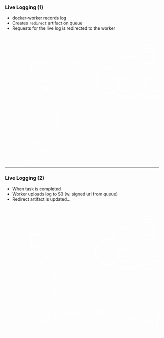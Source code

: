 ### Live Logging (1)

 * docker-worker records log
 * Creates `redirect` artifact on queue
 * Requests for the live log is redirected to the worker

<center>
<svg
   xmlns:dc="http://purl.org/dc/elements/1.1/"
   xmlns:cc="http://creativecommons.org/ns#"
   xmlns:rdf="http://www.w3.org/1999/02/22-rdf-syntax-ns#"
   xmlns:svg="http://www.w3.org/2000/svg"
   xmlns="http://www.w3.org/2000/svg"
   version="1.1"
   width="600"
   height="500"
   id="svg3153">
  <defs
     id="defs3155">
    <marker
       refX="0"
       refY="0"
       orient="auto"
       id="Arrow1Mend"
       style="overflow:visible">
      <path
         d="M 0,0 5,-5 -12.5,0 5,5 0,0 z"
         transform="matrix(-0.4,0,0,-0.4,-4,0)"
         id="path4048"
         style="fill-rule:evenodd;stroke:#000000;stroke-width:1pt" />
    </marker>
  </defs>
  <metadata
     id="metadata3158">
    <rdf:RDF>
      <cc:Work
         rdf:about="">
        <dc:format>image/svg+xml</dc:format>
        <dc:type
           rdf:resource="http://purl.org/dc/dcmitype/StillImage" />
        <dc:title></dc:title>
      </cc:Work>
    </rdf:RDF>
  </metadata>
  <g
     transform="translate(0,-552.36218)"
     id="layer1">
    <g
       transform="matrix(1.2174147,0,0,1.2174147,-209.70664,-284.36353)"
       id="g6067-6-4-7">
      <g
         transform="translate(122.04179,-82.797355)"
         id="g5342-9-1-2-4-9">
        <path
           d="m 131.09203,838.77085 29.8198,0 0,29.81981 -7.50365,10 -32.31615,0 0,-32.31225 z m -10,8 31.8198,0 0,31.81981 -31.8198,0 z"
           id="rect5234-6-8-4-9-83-7"
           style="color:#000000;fill:none;stroke:#ffffff;stroke-width:2;stroke-linecap:butt;stroke-linejoin:miter;stroke-miterlimit:4;stroke-opacity:1;stroke-dashoffset:0;marker:none;visibility:visible;display:inline;overflow:visible;enable-background:accumulate" />
        <path
           d="m 152.77926,144.62967 8.06544,-8.06543"
           transform="translate(0,702.36215)"
           id="path5340-8-0-4-6-7"
           style="fill:none;stroke:#ffffff;stroke-width:2;stroke-linecap:butt;stroke-linejoin:miter;stroke-miterlimit:4;stroke-opacity:1;stroke-dasharray:none" />
      </g>
      <text
         x="230.05235"
         y="813.13824"
         id="text5536-7-8-6"
         xml:space="preserve"
         style="font-size:18px;font-style:normal;font-variant:normal;font-weight:normal;font-stretch:normal;line-height:125%;letter-spacing:0px;word-spacing:0px;fill:#ffffff;fill-opacity:1;stroke:none;font-family:DejaVu Sans;-inkscape-font-specification:DejaVu Sans"><tspan
           x="230.05235"
           y="813.13824"
           id="tspan5538-5-2-8"
           style="fill:#ffffff;fill-opacity:1">Queue</tspan></text>
    </g>
    <g
       transform="matrix(1.2174147,0,0,1.2174147,108.98567,-120.5098)"
       id="g6041-5-3-6">
      <path
         d="m 553.60711,799.24994 6.7e-4,60.58372 c -3.3e-4,6.89428 -11.51218,12.50586 -25.71276,12.50586 -14.20056,0 -25.71243,-5.61158 -25.70893,-12.4848 l -10e-4,-60.61178 m 51.4234,-0.059 c 0,6.92222 -11.51113,12.5338 -25.71169,12.5338 -14.20058,0 -25.71244,-5.61158 -25.71244,-12.5338 0,-6.92222 11.51115,-12.5338 25.71173,-12.5338 14.20056,0 25.7124,5.61158 25.7124,12.5338 z"
         id="path5057-3-3-8-2-86-6"
         style="color:#000000;fill:none;stroke:#ffffff;stroke-width:2.63572335;stroke-linecap:butt;stroke-linejoin:miter;stroke-miterlimit:4;stroke-opacity:1;stroke-dasharray:none;stroke-dashoffset:0;marker:none;visibility:visible;display:inline;overflow:visible;enable-background:accumulate" />
      <text
         x="509.57349"
         y="846.21796"
         id="text5485-7-7-7"
         xml:space="preserve"
         style="font-size:29.11111069px;font-style:normal;font-variant:normal;font-weight:normal;font-stretch:normal;line-height:125%;letter-spacing:0px;word-spacing:0px;fill:#ffffff;fill-opacity:1;stroke:none;font-family:Monospace;-inkscape-font-specification:Monospace"><tspan
           x="509.57349"
           y="846.21796"
           id="tspan5487-8-2-3"
           style="font-style:normal;font-variant:normal;font-weight:normal;font-stretch:normal;fill:#ffffff;fill-opacity:1;font-family:DejaVu Sans;-inkscape-font-specification:DejaVu Sans">S3</tspan></text>
    </g>
    <g
       transform="matrix(1.2174147,0,0,1.2174147,11.297603,-225.63882)"
       id="g6092-3-6-3">
      <g
         transform="translate(-36.25,12.75)"
         id="g5228-7-5-3">
        <path
           d="m 79,266 28.5,-28.5 7.97789,29.77388"
           transform="translate(0,702.36215)"
           id="path5220-9-0-0"
           style="fill:none;stroke:#ffffff;stroke-width:2;stroke-linecap:butt;stroke-linejoin:miter;stroke-miterlimit:4;stroke-opacity:1;stroke-dasharray:none" />
        <path
           d="m 107,237.5 6.74343,-25.16682 -22.545109,6.04094"
           transform="translate(0,702.36215)"
           id="path5222-6-2-5"
           style="fill:none;stroke:#ffffff;stroke-width:2;stroke-linecap:butt;stroke-linejoin:miter;stroke-miterlimit:4;stroke-opacity:1;stroke-dasharray:none" />
        <path
           d="m 114,212.5 9,18"
           transform="translate(0,702.36215)"
           id="path5224-3-5-4"
           style="fill:none;stroke:#ffffff;stroke-width:2;stroke-linecap:butt;stroke-linejoin:miter;stroke-miterlimit:4;stroke-opacity:1;stroke-dasharray:none" />
        <path
           d="m 131,201.5 a 12.75,12.25 0 1 1 -25.5,0 12.75,12.25 0 1 1 25.5,0 z"
           transform="translate(1.75,701.61215)"
           id="path5226-7-5-8"
           style="color:#000000;fill:none;stroke:#ffffff;stroke-width:2;stroke-linecap:butt;stroke-linejoin:miter;stroke-miterlimit:4;stroke-opacity:1;stroke-dasharray:none;stroke-dashoffset:0;marker:none;visibility:visible;display:inline;overflow:visible;enable-background:accumulate" />
      </g>
      <path
         d="m 81.75,951.1122 23.25,-2.25005 5.5972,-20.88902"
         id="path6086-5-9-6"
         style="fill:none;stroke:#ffffff;stroke-width:3.5;stroke-linecap:butt;stroke-linejoin:miter;stroke-miterlimit:4;stroke-opacity:1;stroke-dasharray:none" />
      <text
         x="30"
         y="1000.3621"
         id="text6088-6-3-7"
         xml:space="preserve"
         style="font-size:18px;font-style:normal;font-variant:normal;font-weight:normal;font-stretch:normal;line-height:125%;letter-spacing:0px;word-spacing:0px;fill:#ffffff;fill-opacity:1;stroke:none;font-family:DejaVu Sans;-inkscape-font-specification:DejaVu Sans"><tspan
           x="30"
           y="1000.3621"
           id="tspan6090-6-9-6"
           style="fill:#ffffff;fill-opacity:1">Developer</tspan></text>
    </g>
    <g
       transform="matrix(1.2174147,0,0,1.2174147,-136.77407,-499.31358)"
       id="g6046-3-1"
       style="fill:#c8deff;fill-opacity:1">
      <path
         d="m 505.70777,889.69233 c -21.42092,0 -39.7442,14.28116 -47.20531,34.50478 -5.35621,-2.36328 -11.30177,-3.62681 -17.54193,-3.62681 -21.03759,0 -38.54689,14.90134 -42.37532,34.65648 -2.69572,-0.66954 -5.52194,-1.00744 -8.42939,-1.00744 -18.93171,0 -34.26499,15.09594 -34.26499,33.69896 0,18.6038 15.33344,33.699 34.26499,33.699 5.9529,0 11.57043,-1.5076 16.44902,-4.1306 8.42042,8.4426 22.10277,13.9533 37.54534,13.9533 12.43839,0 23.70787,-3.5715 32.03188,-9.3693 7.15298,7.4965 17.16349,12.1398 28.25076,12.1398 14.40383,0 26.99474,-7.8603 33.85393,-19.5957 4.72249,2.656 10.0575,4.181 15.67421,4.181 19.63149,0 35.54059,-18.2222 35.54059,-40.70173 0,-21.64929 -14.77085,-39.32334 -33.39883,-40.60057 -3.15506,-26.96374 -24.52183,-47.80396 -50.3943,-47.80396 z"
         id="path4074-4-7-17"
         style="fill:none;stroke:#ffffff;stroke-width:3.26240063;stroke-linecap:round;stroke-linejoin:round;stroke-opacity:1" />
      <g
         transform="translate(370.40009,135.59866)"
         id="g5342-1-1-8"
         style="fill:#ffffff;fill-opacity:1">
        <path
           d="m 131.09203,838.77085 29.8198,0 0,29.81981 -7.50365,10 -32.31615,0 0,-32.31225 z m -10,8 31.8198,0 0,31.81981 -31.8198,0 z"
           id="rect5234-6-3-4-91"
           style="color:#000000;fill:none;stroke:#ffffff;stroke-width:2;stroke-linecap:butt;stroke-linejoin:miter;stroke-miterlimit:4;stroke-opacity:1;stroke-dashoffset:0;marker:none;visibility:visible;display:inline;overflow:visible;enable-background:accumulate" />
        <path
           d="m 152.77926,144.62967 8.06544,-8.06543"
           transform="translate(0,702.36215)"
           id="path5340-6-7-0"
           style="fill:#ffffff;fill-opacity:1;stroke:#ffffff;stroke-width:2;stroke-linecap:butt;stroke-linejoin:miter;stroke-miterlimit:4;stroke-opacity:1;stroke-dasharray:none" />
      </g>
      <g
         transform="translate(359.60898,62.042311)"
         id="g5342-5-8-4"
         style="fill:#ffffff;fill-opacity:1">
        <path
           d="m 131.09203,838.77085 29.8198,0 0,29.81981 -7.50365,10 -32.31615,0 0,-32.31225 z m -10,8 31.8198,0 0,31.81981 -31.8198,0 z"
           id="rect5234-6-7-6-7"
           style="color:#000000;fill:none;stroke:#ffffff;stroke-width:2;stroke-linecap:butt;stroke-linejoin:miter;stroke-miterlimit:4;stroke-opacity:1;stroke-dashoffset:0;marker:none;visibility:visible;display:inline;overflow:visible;enable-background:accumulate" />
        <path
           d="m 152.77926,144.62967 8.06544,-8.06543"
           transform="translate(0,702.36215)"
           id="path5340-64-4-5"
           style="fill:#ffffff;fill-opacity:1;stroke:#ffffff;stroke-width:2;stroke-linecap:butt;stroke-linejoin:miter;stroke-miterlimit:4;stroke-opacity:1;stroke-dasharray:none" />
      </g>
      <g
         transform="translate(297.76279,134.14585)"
         id="g5342-5-7-6-8"
         style="fill:#ffffff;fill-opacity:1">
        <path
           d="m 131.09203,838.77085 29.8198,0 0,29.81981 -7.50365,10 -32.31615,0 0,-32.31225 z m -10,8 31.8198,0 0,31.81981 -31.8198,0 z"
           id="rect5234-6-7-9-3-3"
           style="color:#000000;fill:none;stroke:#ffffff;stroke-width:2;stroke-linecap:butt;stroke-linejoin:miter;stroke-miterlimit:4;stroke-opacity:1;stroke-dashoffset:0;marker:none;visibility:visible;display:inline;overflow:visible;enable-background:accumulate" />
        <path
           d="m 152.77926,144.62967 8.06544,-8.06543"
           transform="translate(0,702.36215)"
           id="path5340-64-9-9-5"
           style="fill:#ffffff;fill-opacity:1;stroke:#ffffff;stroke-width:2;stroke-linecap:butt;stroke-linejoin:miter;stroke-miterlimit:4;stroke-opacity:1;stroke-dasharray:none" />
      </g>
      <text
         x="429.92096"
         y="961.85248"
         id="text6033-5-5"
         xml:space="preserve"
         style="font-size:18px;font-style:normal;font-variant:normal;font-weight:normal;font-stretch:normal;line-height:125%;letter-spacing:0px;word-spacing:0px;fill:#ffffff;fill-opacity:1;stroke:none;font-family:DejaVu Sans;-inkscape-font-specification:DejaVu Sans"><tspan
           x="429.92096"
           y="961.85248"
           id="tspan6035-2-5"
           style="fill:#ffffff;fill-opacity:1">EC2 Workers</tspan></text>
    </g>
    <g
       id="g4497">
      <path
         d="m 128.84375,719.3125 -2,1.8125 c 19.83091,21.78355 33.53332,42.68905 39.4375,68.84375 5.90418,26.1547 4.01795,57.67609 -7.59375,100.625 l 2.625,0.6875 c 11.6794,-43.19933 13.62752,-75.17746 7.59375,-101.90625 -6.03377,-26.72879 -20.06837,-48.09967 -40.0625,-70.0625 z"
         id="path3261"
         style="font-size:medium;font-style:normal;font-variant:normal;font-weight:normal;font-stretch:normal;text-indent:0;text-align:start;text-decoration:none;line-height:normal;letter-spacing:normal;word-spacing:normal;text-transform:none;direction:ltr;block-progression:tb;writing-mode:lr-tb;text-anchor:start;baseline-shift:baseline;color:#000000;fill:#ffffff;fill-opacity:1;stroke:none;stroke-width:2.70000005;marker:none;visibility:visible;display:inline;overflow:visible;enable-background:accumulate;font-family:Sans;-inkscape-font-specification:Sans" />
      <path
         d="m 135.12756,728.20562 7.62836,0.35794 -16.71639,-10.34081 8.73009,17.61123 0.35794,-7.62836 z"
         id="path4503"
         style="fill:#ffffff;fill-opacity:1;fill-rule:evenodd;stroke:#ffffff;stroke-width:1.08000002pt;stroke-opacity:1" />
    </g>
    <g
       id="g4505">
      <path
         d="m 177.6875,651.71875 0.0312,2.6875 5.3125,-0.0625 0.0312,0 2.71875,0.0312 0.0312,-2.6875 -2.75,-0.0312 -0.0312,0 z m 16.15625,2.875 3.15625,0.125 0.0312,0 4.875,0.28125 0.15625,-2.6875 -4.90625,-0.28125 -0.0312,-0.0312 -3.15625,-0.0937 z M 167.25,652.1875 l -0.0312,0 -2.875,0.25 -0.0312,0 -2.75,0.28125 -0.0312,0 -0.15625,0.0312 0.34375,2.65625 0.125,0 0.0312,0 2.71875,-0.28125 2.8125,-0.25 0.0312,0 2.28125,-0.15625 -0.1875,-2.6875 z m 42.71875,3.4375 2,0.15625 0.0312,0 6,0.625 0.28125,-2.6875 -6.03125,-0.625 -0.0312,0 -2.03125,-0.15625 z m -58.40625,-1.28125 -0.0312,0 -0.0312,0 -2.15625,0.53125 -0.0312,0 -2.0625,0.5625 -0.0312,0.0312 -1.90625,0.59375 0.8125,2.59375 1.84375,-0.59375 0.0625,-0.0312 1.9375,-0.53125 0.0625,0 2.0625,-0.5 0.0625,-0.0312 1.65625,-0.34375 -0.53125,-2.625 z m 74.4375,3 1.71875,0.1875 0.0312,0 6.28125,0.875 0.375,-2.65625 -6.3125,-0.875 -0.0312,-0.0312 -1.71875,-0.1875 z m 16,2.3125 1.96875,0.3125 0.0312,0 5.9375,1.0625 0.5,-2.65625 -6,-1.0625 -0.0312,0 -2,-0.3125 z m 15.875,2.90625 2.53125,0.5 0.0312,0 5.34375,1.1875 0.5625,-2.65625 -5.3437,-1.15625 -0.0312,0 -2.5625,-0.53125 z m 15.78125,3.5 3.1875,0.75 4.625,1.21875 0.6875,-2.625 -4.65625,-1.1875 -0.0312,-0.0312 -3.1875,-0.75 z m 15.59375,4.09375 3.6875,1.0625 0.0312,0 4,1.25 0.8125,-2.59375 -4.0625,-1.25 -0.0312,0 L 290,667.5625 z m 15.40625,4.78125 3.8125,1.3125 0.0312,0 3.71875,1.34375 0.0312,0 0.46875,-1.28125 0.5,-1.25 -0.0312,0 -0.0312,0 -3.78125,-1.375 -3.84375,-1.3125 z m 15.125,5.5625 3.375,1.375 0.0312,0 3.46875,1.5 0.0312,0 0.53125,0.25 1.09375,-2.46875 -0.53125,-0.25 -0.0312,0 -3.53125,-1.5 0,-0.0312 -0.0312,0 -3.375,-1.375 z m 14.71875,6.53125 2.21875,1.09375 0.0312,0 3.1875,1.65625 0,-0.0312 1.71875,0.96875 1.28125,-2.375 -1.71875,-0.9375 -0.0312,-0.0312 -3.21875,-1.65625 -0.0312,0 -2.25,-1.125 z m 14.125,7.71875 0.3125,0.1875 0.0312,0 2.78125,1.78125 0.0312,0.0312 2.65625,1.8125 0.0312,0 0.8125,0.59375 1.5625,-2.1875 -0.8436,-0.5937 0,-0.0312 -0.0312,0 -2.7188,-1.8438 0,-0.0312 -0.0312,0 -2.84375,-1.8125 0,-0.0312 -0.375,-0.1875 z m 13,9.3125 0.21875,0.1875 0.0312,0.0312 2.21875,1.9375 1.8125,-2 -2.28125,-2 0,-0.0312 -0.0312,0 -0.28125,-0.21875 z"
         id="path3263"
         style="font-size:medium;font-style:normal;font-variant:normal;font-weight:normal;font-stretch:normal;text-indent:0;text-align:start;text-decoration:none;line-height:normal;letter-spacing:normal;word-spacing:normal;text-transform:none;direction:ltr;block-progression:tb;writing-mode:lr-tb;text-anchor:start;baseline-shift:baseline;color:#000000;fill:#ffffff;fill-opacity:1;stroke:none;stroke-width:2.70000005;marker:none;visibility:visible;display:inline;overflow:visible;enable-background:accumulate;font-family:Sans;-inkscape-font-specification:Sans" />
      <path
         d="m 357.02699,697.93432 -7.629,0.344 17.59526,8.76224 -10.31027,-16.73524 0.34401,7.629 z"
         id="path4511"
         style="fill:#ffffff;fill-opacity:1;fill-rule:evenodd;stroke:#ffffff;stroke-width:1.08000002pt;stroke-opacity:1" />
    </g>
    <g
       id="g4513">
      <path
         d="m 388.1875,744.42468 c -52.34975,72.19269 -129.12743,122.8095 -227.125,149.5 l 0.71875,2.59375 c 98.48789,-26.82404 175.85934,-77.77685 228.59375,-150.5 l -2.1875,-1.59375 z"
         id="path3265"
         style="font-size:medium;font-style:normal;font-variant:normal;font-weight:normal;font-stretch:normal;text-indent:0;text-align:start;text-decoration:none;line-height:normal;letter-spacing:normal;word-spacing:normal;text-transform:none;direction:ltr;block-progression:tb;writing-mode:lr-tb;text-anchor:start;baseline-shift:baseline;color:#000000;fill:#ffffff;fill-opacity:1;stroke:none;stroke-width:2.70000005;marker:none;visibility:visible;display:inline;overflow:visible;enable-background:accumulate;font-family:Sans;-inkscape-font-specification:Sans" />
      <path
         d="m 382.94566,753.96253 1.20159,7.54164 6.72347,-18.47065 -15.46669,12.1306 7.54163,-1.20159 z"
         id="path4519"
         style="fill:#ffffff;fill-opacity:1;fill-rule:evenodd;stroke:#ffffff;stroke-width:1.08000002pt;stroke-opacity:1" />
    </g>
    <text
       x="273.74429"
       y="611.16382"
       transform="matrix(0.99188489,0.12713912,-0.12713912,0.99188489,0,0)"
       id="text4479"
       xml:space="preserve"
       style="font-size:16px;font-style:normal;font-variant:normal;font-weight:normal;font-stretch:normal;line-height:125%;letter-spacing:0px;word-spacing:0px;fill:#ffffff;fill-opacity:1;stroke:none;font-family:Monospace;-inkscape-font-specification:Monospace"><tspan
         x="273.74429"
         y="611.16382"
         id="tspan4481">Redirect</tspan></text>
    <text
       x="-228.80263"
       y="861.1153"
       transform="matrix(0.87636278,-0.48165162,0.48165162,0.87636278,0,0)"
       id="text4483"
       xml:space="preserve"
       style="font-size:16px;font-style:normal;font-variant:normal;font-weight:normal;font-stretch:normal;line-height:125%;letter-spacing:0px;word-spacing:0px;fill:#ffffff;fill-opacity:1;stroke:none;font-family:Monospace;-inkscape-font-specification:Monospace"><tspan
         x="-228.80263"
         y="861.1153"
         id="tspan4485">GET ../&lt;token&gt;</tspan></text>
    <text
       x="20.826485"
       y="853.96118"
       transform="matrix(0.99997619,0.0069012,-0.0069012,0.99997619,0,0)"
       id="text4487"
       xml:space="preserve"
       style="font-size:16px;font-style:normal;font-variant:normal;font-weight:normal;font-stretch:normal;line-height:125%;letter-spacing:0px;word-spacing:0px;fill:#ffffff;fill-opacity:1;stroke:none;font-family:Monospace;-inkscape-font-specification:Monospace"><tspan
         x="20.826485"
         y="853.96118"
         id="tspan4489">GET ../live.log</tspan></text>
  </g>
</svg>
</center>

---

### Live Logging (2)

 * When task is completed
 * Worker uploads log to S3 (w. signed url from queue)
 * Redirect artifact is updated...

<center>
<svg
   xmlns:dc="http://purl.org/dc/elements/1.1/"
   xmlns:cc="http://creativecommons.org/ns#"
   xmlns:rdf="http://www.w3.org/1999/02/22-rdf-syntax-ns#"
   xmlns:svg="http://www.w3.org/2000/svg"
   xmlns="http://www.w3.org/2000/svg"
   version="1.1"
   width="600"
   height="500"
   id="svg3153">
  <defs
     id="defs3155">
    <marker
       refX="0"
       refY="0"
       orient="auto"
       id="Arrow1Mend"
       style="overflow:visible">
      <path
         d="M 0,0 5,-5 -12.5,0 5,5 0,0 z"
         transform="matrix(-0.4,0,0,-0.4,-4,0)"
         id="path4048"
         style="fill-rule:evenodd;stroke:#000000;stroke-width:1pt" />
    </marker>
  </defs>
  <metadata
     id="metadata3158">
    <rdf:RDF>
      <cc:Work
         rdf:about="">
        <dc:format>image/svg+xml</dc:format>
        <dc:type
           rdf:resource="http://purl.org/dc/dcmitype/StillImage" />
        <dc:title></dc:title>
      </cc:Work>
    </rdf:RDF>
  </metadata>
  <g
     transform="translate(0,-552.36218)"
     id="layer1">
    <g
       transform="matrix(1.2174147,0,0,1.2174147,-209.70664,-284.36353)"
       id="g6067-6-4-7">
      <g
         transform="translate(122.04179,-82.797355)"
         id="g5342-9-1-2-4-9">
        <path
           d="m 131.09203,838.77085 29.8198,0 0,29.81981 -7.50365,10 -32.31615,0 0,-32.31225 z m -10,8 31.8198,0 0,31.81981 -31.8198,0 z"
           id="rect5234-6-8-4-9-83-7"
           style="color:#000000;fill:none;stroke:#ffffff;stroke-width:2;stroke-linecap:butt;stroke-linejoin:miter;stroke-miterlimit:4;stroke-opacity:1;stroke-dashoffset:0;marker:none;visibility:visible;display:inline;overflow:visible;enable-background:accumulate" />
        <path
           d="m 152.77926,144.62967 8.06544,-8.06543"
           transform="translate(0,702.36215)"
           id="path5340-8-0-4-6-7"
           style="fill:none;stroke:#ffffff;stroke-width:2;stroke-linecap:butt;stroke-linejoin:miter;stroke-miterlimit:4;stroke-opacity:1;stroke-dasharray:none" />
      </g>
      <text
         x="230.05235"
         y="813.13824"
         id="text5536-7-8-6"
         xml:space="preserve"
         style="font-size:18px;font-style:normal;font-variant:normal;font-weight:normal;font-stretch:normal;line-height:125%;letter-spacing:0px;word-spacing:0px;fill:#ffffff;fill-opacity:1;stroke:none;font-family:DejaVu Sans;-inkscape-font-specification:DejaVu Sans"><tspan
           x="230.05235"
           y="813.13824"
           id="tspan5538-5-2-8"
           style="fill:#ffffff;fill-opacity:1">Queue</tspan></text>
    </g>
    <g
       transform="matrix(1.2174147,0,0,1.2174147,-112.4429,-77.652657)"
       id="g6041-5-3-6">
      <path
         d="m 553.60711,799.24994 6.7e-4,60.58372 c -3.3e-4,6.89428 -11.51218,12.50586 -25.71276,12.50586 -14.20056,0 -25.71243,-5.61158 -25.70893,-12.4848 l -10e-4,-60.61178 m 51.4234,-0.059 c 0,6.92222 -11.51113,12.5338 -25.71169,12.5338 -14.20058,0 -25.71244,-5.61158 -25.71244,-12.5338 0,-6.92222 11.51115,-12.5338 25.71173,-12.5338 14.20056,0 25.7124,5.61158 25.7124,12.5338 z"
         id="path5057-3-3-8-2-86-6"
         style="color:#000000;fill:none;stroke:#ffffff;stroke-width:2.63572335;stroke-linecap:butt;stroke-linejoin:miter;stroke-miterlimit:4;stroke-opacity:1;stroke-dasharray:none;stroke-dashoffset:0;marker:none;visibility:visible;display:inline;overflow:visible;enable-background:accumulate" />
      <text
         x="509.57349"
         y="846.21796"
         id="text5485-7-7-7"
         xml:space="preserve"
         style="font-size:29.11111069px;font-style:normal;font-variant:normal;font-weight:normal;font-stretch:normal;line-height:125%;letter-spacing:0px;word-spacing:0px;fill:#ffffff;fill-opacity:1;stroke:none;font-family:Monospace;-inkscape-font-specification:Monospace"><tspan
           x="509.57349"
           y="846.21796"
           id="tspan5487-8-2-3"
           style="font-style:normal;font-variant:normal;font-weight:normal;font-stretch:normal;fill:#ffffff;fill-opacity:1;font-family:DejaVu Sans;-inkscape-font-specification:DejaVu Sans">S3</tspan></text>
    </g>
    <g
       transform="matrix(1.2174147,0,0,1.2174147,11.297603,-225.63882)"
       id="g6092-3-6-3">
      <g
         transform="translate(-36.25,12.75)"
         id="g5228-7-5-3">
        <path
           d="m 79,266 28.5,-28.5 7.97789,29.77388"
           transform="translate(0,702.36215)"
           id="path5220-9-0-0"
           style="fill:none;stroke:#ffffff;stroke-width:2;stroke-linecap:butt;stroke-linejoin:miter;stroke-miterlimit:4;stroke-opacity:1;stroke-dasharray:none" />
        <path
           d="m 107,237.5 6.74343,-25.16682 -22.545109,6.04094"
           transform="translate(0,702.36215)"
           id="path5222-6-2-5"
           style="fill:none;stroke:#ffffff;stroke-width:2;stroke-linecap:butt;stroke-linejoin:miter;stroke-miterlimit:4;stroke-opacity:1;stroke-dasharray:none" />
        <path
           d="m 114,212.5 9,18"
           transform="translate(0,702.36215)"
           id="path5224-3-5-4"
           style="fill:none;stroke:#ffffff;stroke-width:2;stroke-linecap:butt;stroke-linejoin:miter;stroke-miterlimit:4;stroke-opacity:1;stroke-dasharray:none" />
        <path
           d="m 131,201.5 a 12.75,12.25 0 1 1 -25.5,0 12.75,12.25 0 1 1 25.5,0 z"
           transform="translate(1.75,701.61215)"
           id="path5226-7-5-8"
           style="color:#000000;fill:none;stroke:#ffffff;stroke-width:2;stroke-linecap:butt;stroke-linejoin:miter;stroke-miterlimit:4;stroke-opacity:1;stroke-dasharray:none;stroke-dashoffset:0;marker:none;visibility:visible;display:inline;overflow:visible;enable-background:accumulate" />
      </g>
      <path
         d="m 81.75,951.1122 23.25,-2.25005 5.5972,-20.88902"
         id="path6086-5-9-6"
         style="fill:none;stroke:#ffffff;stroke-width:3.5;stroke-linecap:butt;stroke-linejoin:miter;stroke-miterlimit:4;stroke-opacity:1;stroke-dasharray:none" />
      <text
         x="30"
         y="1000.3621"
         id="text6088-6-3-7"
         xml:space="preserve"
         style="font-size:18px;font-style:normal;font-variant:normal;font-weight:normal;font-stretch:normal;line-height:125%;letter-spacing:0px;word-spacing:0px;fill:#ffffff;fill-opacity:1;stroke:none;font-family:DejaVu Sans;-inkscape-font-specification:DejaVu Sans"><tspan
           x="30"
           y="1000.3621"
           id="tspan6090-6-9-6"
           style="fill:#ffffff;fill-opacity:1">Developer</tspan></text>
    </g>
    <g
       transform="matrix(1.2174147,0,0,1.2174147,-136.77407,-499.31358)"
       id="g6046-3-1"
       style="fill:#c8deff;fill-opacity:1">
      <path
         d="m 505.70777,889.69233 c -21.42092,0 -39.7442,14.28116 -47.20531,34.50478 -5.35621,-2.36328 -11.30177,-3.62681 -17.54193,-3.62681 -21.03759,0 -38.54689,14.90134 -42.37532,34.65648 -2.69572,-0.66954 -5.52194,-1.00744 -8.42939,-1.00744 -18.93171,0 -34.26499,15.09594 -34.26499,33.69896 0,18.6038 15.33344,33.699 34.26499,33.699 5.9529,0 11.57043,-1.5076 16.44902,-4.1306 8.42042,8.4426 22.10277,13.9533 37.54534,13.9533 12.43839,0 23.70787,-3.5715 32.03188,-9.3693 7.15298,7.4965 17.16349,12.1398 28.25076,12.1398 14.40383,0 26.99474,-7.8603 33.85393,-19.5957 4.72249,2.656 10.0575,4.181 15.67421,4.181 19.63149,0 35.54059,-18.2222 35.54059,-40.70173 0,-21.64929 -14.77085,-39.32334 -33.39883,-40.60057 -3.15506,-26.96374 -24.52183,-47.80396 -50.3943,-47.80396 z"
         id="path4074-4-7-17"
         style="fill:none;stroke:#ffffff;stroke-width:3.26240063;stroke-linecap:round;stroke-linejoin:round;stroke-opacity:1" />
      <g
         transform="translate(370.40009,135.59866)"
         id="g5342-1-1-8"
         style="fill:#ffffff;fill-opacity:1">
        <path
           d="m 131.09203,838.77085 29.8198,0 0,29.81981 -7.50365,10 -32.31615,0 0,-32.31225 z m -10,8 31.8198,0 0,31.81981 -31.8198,0 z"
           id="rect5234-6-3-4-91"
           style="color:#000000;fill:none;stroke:#ffffff;stroke-width:2;stroke-linecap:butt;stroke-linejoin:miter;stroke-miterlimit:4;stroke-opacity:1;stroke-dashoffset:0;marker:none;visibility:visible;display:inline;overflow:visible;enable-background:accumulate" />
        <path
           d="m 152.77926,144.62967 8.06544,-8.06543"
           transform="translate(0,702.36215)"
           id="path5340-6-7-0"
           style="fill:#ffffff;fill-opacity:1;stroke:#ffffff;stroke-width:2;stroke-linecap:butt;stroke-linejoin:miter;stroke-miterlimit:4;stroke-opacity:1;stroke-dasharray:none" />
      </g>
      <g
         transform="translate(359.60898,62.042311)"
         id="g5342-5-8-4"
         style="fill:#ffffff;fill-opacity:1">
        <path
           d="m 131.09203,838.77085 29.8198,0 0,29.81981 -7.50365,10 -32.31615,0 0,-32.31225 z m -10,8 31.8198,0 0,31.81981 -31.8198,0 z"
           id="rect5234-6-7-6-7"
           style="color:#000000;fill:none;stroke:#ffffff;stroke-width:2;stroke-linecap:butt;stroke-linejoin:miter;stroke-miterlimit:4;stroke-opacity:1;stroke-dashoffset:0;marker:none;visibility:visible;display:inline;overflow:visible;enable-background:accumulate" />
        <path
           d="m 152.77926,144.62967 8.06544,-8.06543"
           transform="translate(0,702.36215)"
           id="path5340-64-4-5"
           style="fill:#ffffff;fill-opacity:1;stroke:#ffffff;stroke-width:2;stroke-linecap:butt;stroke-linejoin:miter;stroke-miterlimit:4;stroke-opacity:1;stroke-dasharray:none" />
      </g>
      <g
         transform="translate(297.76279,134.14585)"
         id="g5342-5-7-6-8"
         style="fill:#ffffff;fill-opacity:1">
        <path
           d="m 131.09203,838.77085 29.8198,0 0,29.81981 -7.50365,10 -32.31615,0 0,-32.31225 z m -10,8 31.8198,0 0,31.81981 -31.8198,0 z"
           id="rect5234-6-7-9-3-3"
           style="color:#000000;fill:none;stroke:#ffffff;stroke-width:2;stroke-linecap:butt;stroke-linejoin:miter;stroke-miterlimit:4;stroke-opacity:1;stroke-dashoffset:0;marker:none;visibility:visible;display:inline;overflow:visible;enable-background:accumulate" />
        <path
           d="m 152.77926,144.62967 8.06544,-8.06543"
           transform="translate(0,702.36215)"
           id="path5340-64-9-9-5"
           style="fill:#ffffff;fill-opacity:1;stroke:#ffffff;stroke-width:2;stroke-linecap:butt;stroke-linejoin:miter;stroke-miterlimit:4;stroke-opacity:1;stroke-dasharray:none" />
      </g>
      <text
         x="429.92096"
         y="961.85248"
         id="text6033-5-5"
         xml:space="preserve"
         style="font-size:18px;font-style:normal;font-variant:normal;font-weight:normal;font-stretch:normal;line-height:125%;letter-spacing:0px;word-spacing:0px;fill:#ffffff;fill-opacity:1;stroke:none;font-family:DejaVu Sans;-inkscape-font-specification:DejaVu Sans"><tspan
           x="429.92096"
           y="961.85248"
           id="tspan6035-2-5"
           style="fill:#ffffff;fill-opacity:1">EC2 Workers</tspan></text>
    </g>
    <text
       x="674.11182"
       y="483.36432"
       transform="matrix(0.82880857,0.55953227,-0.55953227,0.82880857,0,0)"
       id="text4479"
       xml:space="preserve"
       style="font-size:16px;font-style:normal;font-variant:normal;font-weight:normal;font-stretch:normal;line-height:125%;letter-spacing:0px;word-spacing:0px;fill:#ffffff;fill-opacity:1;stroke:none;font-family:Monospace;-inkscape-font-specification:Monospace"><tspan
         x="674.11182"
         y="483.36432"
         id="tspan4481">Redirect</tspan></text>
    <text
       x="291.77359"
       y="877.47205"
       transform="matrix(0.99751455,0.07046076,-0.07046076,0.99751455,0,0)"
       id="text4483"
       xml:space="preserve"
       style="font-size:16px;font-style:normal;font-variant:normal;font-weight:normal;font-stretch:normal;line-height:125%;letter-spacing:0px;word-spacing:0px;fill:#ffffff;fill-opacity:1;stroke:none;font-family:Monospace;-inkscape-font-specification:Monospace"><tspan
         x="291.77359"
         y="877.47205"
         id="tspan4485">GET &lt;signed-url&gt;</tspan></text>
    <text
       x="17.688433"
       y="813.26758"
       transform="matrix(0.99997619,0.0069012,-0.0069012,0.99997619,0,0)"
       id="text4487"
       xml:space="preserve"
       style="font-size:16px;font-style:normal;font-variant:normal;font-weight:normal;font-stretch:normal;line-height:125%;letter-spacing:0px;word-spacing:0px;fill:#ffffff;fill-opacity:1;stroke:none;font-family:Monospace;-inkscape-font-specification:Monospace"><tspan
         x="17.688433"
         y="813.26758"
         id="tspan4489">GET ../live.log</tspan></text>
    <g
       id="g4730">
      <path
         d="m 132.28125,713.64343 -1.6875,1.71875 c 22.51413,22.34509 32.64576,51.47925 34.5625,82.5 1.91674,31.02075 -4.40928,63.87843 -14.84375,93.375 l 2.25,0.8125 c 10.51923,-29.73616 16.94323,-62.86304 15,-94.3125 -1.94323,-31.44946 -12.28153,-61.26671 -35.28125,-84.09375 z"
         id="path4542"
         style="font-size:medium;font-style:normal;font-variant:normal;font-weight:normal;font-stretch:normal;text-indent:0;text-align:start;text-decoration:none;line-height:normal;letter-spacing:normal;word-spacing:normal;text-transform:none;direction:ltr;block-progression:tb;writing-mode:lr-tb;text-anchor:start;baseline-shift:baseline;color:#000000;fill:#ffffff;fill-opacity:1;stroke:none;stroke-width:2.4000001;marker:none;visibility:visible;display:inline;overflow:visible;enable-background:accumulate;font-family:Sans;-inkscape-font-specification:Sans" />
      <path
         d="m 138.24233,721.26764 6.78817,-0.0256 -15.30537,-8.42767 8.54278,15.24143 -0.0256,-6.78818 z"
         id="path4736"
         style="fill:#ffffff;fill-opacity:1;fill-rule:evenodd;stroke:#ffffff;stroke-width:0.96000004pt;stroke-opacity:1" />
    </g>
    <g
       id="g4738">
      <path
         d="m 190.875,900.98718 c -11.8389,0.0134 -22.49952,0.31076 -31.65625,0.90625 l 0.15625,2.375 c 72.69863,-4.7278 243.42028,9.6994 328.84375,34.96875 l 0.6875,-2.3125 C 413.64121,914.66033 273.74729,900.8933 190.875,900.98718 z"
         id="path4544"
         style="font-size:medium;font-style:normal;font-variant:normal;font-weight:normal;font-stretch:normal;text-indent:0;text-align:start;text-decoration:none;line-height:normal;letter-spacing:normal;word-spacing:normal;text-transform:none;direction:ltr;block-progression:tb;writing-mode:lr-tb;text-anchor:start;baseline-shift:baseline;color:#000000;fill:#ffffff;fill-opacity:1;stroke:none;stroke-width:2.4000001;marker:none;visibility:visible;display:inline;overflow:visible;enable-background:accumulate;font-family:Sans;-inkscape-font-specification:Sans" />
      <path
         d="m 479.36576,935.35331 -5.96442,3.24126 17.47151,0.16269 -14.74835,-9.36836 3.24126,5.96441 z"
         id="path4744"
         style="fill:#ffffff;fill-opacity:1;fill-rule:evenodd;stroke:#ffffff;stroke-width:0.96000004pt;stroke-opacity:1" />
    </g>
    <g
       id="g4746">
      <path
         d="m 140,684.04968 5.75,4.3125 1.4375,-1.9375 -5.75,-4.3125 z m 11.5,8.625 5.78125,4.3125 1.4375,-1.90625 -5.75,-4.3125 z m 11.53125,8.65625 5.75,4.3125 1.4375,-1.9375 -5.75,-4.3125 z m 11.53125,8.625 5.75,4.3125 1.4375,-1.9375 -5.75,-4.3125 z m 11.53125,8.625 5.75,4.3125 1.4375,-1.9375 -5.75,-4.3125 z m 11.53125,8.625 5.78125,4.3125 1.4375,-1.9375 -5.78125,-4.3125 z m 11.5625,8.59375 5.78125,4.28125 1.40625,-1.90625 -5.75,-4.3125 z m 11.5625,8.59375 2.59375,1.9375 0.0312,0 3.15625,2.34375 1.40625,-1.9375 -3.15625,-2.3125 -2.625,-1.96875 z m 11.5625,8.5625 3.375,2.46875 2.4375,1.78125 1.40625,-1.9375 -2.4375,-1.78125 -3.34375,-2.46875 z m 11.625,8.5 3.6875,2.71875 2.125,1.53125 1.40625,-1.9375 -2.125,-1.53125 -3.6875,-2.6875 z m 11.65625,8.5 3.59375,2.625 0.0312,0 2.1875,1.59375 1.40625,-1.96875 -2.1875,-1.5625 -0.0312,0 -3.59375,-2.625 z m 11.6875,8.40625 3.15625,2.28125 0.0312,0.0312 2.65625,1.875 1.40625,-1.9375 -2.6875,-1.90625 -3.1875,-2.28125 z m 11.71875,8.375 2.40625,1.6875 3.5,2.4375 1.375,-1.96875 -3.5,-2.4375 -2.375,-1.6875 z m 11.8125,8.25 1.25,0.90625 4.65625,3.21875 1.375,-2 -4.65625,-3.1875 -1.25,-0.875 z m 11.84375,8.1875 5.96875,4.03125 1.34375,-1.96875 L 304,801.20593 z m 11.96875,8.0625 6,3.96875 1.3125,-2 -6,-3.96875 z m 12.03125,7.90625 5.8125,3.75 0.25,0.15625 1.28125,-2 -0.25,-0.1875 0,0.0312 -5.78125,-3.75 z m 12.15625,7.75 3.3125,2.09375 2.8125,1.71875 1.25,-2.03125 -2.78125,-1.71875 -0.0312,0 -3.28125,-2.09375 z m 12.28125,7.59375 0.5625,0.34375 5.625,3.34375 1.21875,-2.0625 -5.59375,-3.34375 -0.0312,0 -0.53125,-0.34375 z m 12.40625,7.34375 6.25,3.59375 1.1875,-2.09375 -6.25,-3.59375 z m 12.5625,7.09375 3.65625,2.0625 0.0312,0 2.625,1.40625 1.125,-2.125 -2.59375,-1.375 -0.0312,-0.0312 -3.65625,-2.03125 z m 12.65625,6.875 0.28125,0.15625 0.0312,0 6.125,3.125 1.09375,-2.125 -6.09375,-3.125 -0.0312,0 -0.25,-0.15625 z m 12.875,6.53125 6,2.9375 0,0.0312 0.0312,0 0.46875,0.21875 1.03125,-2.1875 -0.46875,-0.1875 -0.0312,-0.0312 -5.96875,-2.9375 z m 13,6.25 2.375,1.09375 0,0.0312 4.21875,1.875 0.96875,-2.1875 -4.1875,-1.90625 0,0.0312 -2.34375,-1.125 z m 13.1875,5.9375 6.625,2.8125 0.9375,-2.1875 -6.625,-2.84375 z m 13.28125,5.5625 4.53125,1.84375 0.0312,0 2.15625,0.84375 0.875,-2.25 -2.15625,-0.8125 -0.0312,0 0,-0.0312 -4.5,-1.8125 z m 13.4375,5.28125 0.90625,0.34375 0.0312,0 5.84375,2.15625 0.8125,-2.25 -5.8125,-2.125 -0.0312,0 0,-0.0312 -0.875,-0.34375 z m 13.5625,4.9375 6.8125,2.34375 0.78125,-2.25 -6.8125,-2.375 z m 13.65625,4.625 4.34375,1.4375 0.75,-2.28125 -4.34375,-1.4375 z"
         id="path4546"
         style="font-size:medium;font-style:normal;font-variant:normal;font-weight:normal;font-stretch:normal;text-indent:0;text-align:start;text-decoration:none;line-height:normal;letter-spacing:normal;word-spacing:normal;text-transform:none;direction:ltr;block-progression:tb;writing-mode:lr-tb;text-anchor:start;baseline-shift:baseline;color:#000000;fill:#ffffff;fill-opacity:1;stroke:none;stroke-width:2.4000001;marker:none;visibility:visible;display:inline;overflow:visible;enable-background:accumulate;font-family:Sans;-inkscape-font-specification:Sans" />
      <path
         d="m 477.28769,892.28602 -6.0371,3.10379 17.4632,0.56285 -14.52989,-9.70373 3.10379,6.03709 z"
         id="path4752"
         style="fill:#ffffff;fill-opacity:1;fill-rule:evenodd;stroke:#ffffff;stroke-width:0.96000004pt;stroke-opacity:1" />
    </g>
  </g>
</svg>
</center>